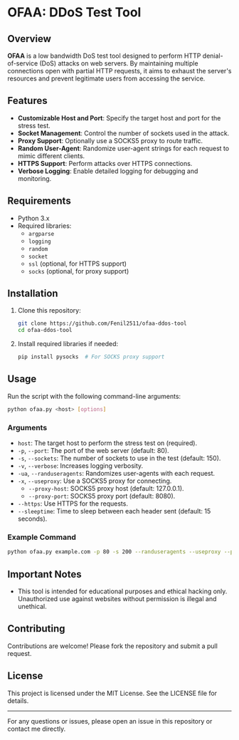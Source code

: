# OFAA: DDoS Test Tool

## Overview

**OFAA** is a low bandwidth DoS test tool designed to perform HTTP denial-of-service (DoS) attacks on web servers. By maintaining multiple connections open with partial HTTP requests, it aims to exhaust the server's resources and prevent legitimate users from accessing the service.

## Features

- **Customizable Host and Port**: Specify the target host and port for the stress test.
- **Socket Management**: Control the number of sockets used in the attack.
- **Proxy Support**: Optionally use a SOCKS5 proxy to route traffic.
- **Random User-Agent**: Randomize user-agent strings for each request to mimic different clients.
- **HTTPS Support**: Perform attacks over HTTPS connections.
- **Verbose Logging**: Enable detailed logging for debugging and monitoring.

## Requirements

- Python 3.x
- Required libraries:
  - `argparse`
  - `logging`
  - `random`
  - `socket`
  - `ssl` (optional, for HTTPS support)
  - `socks` (optional, for proxy support)

## Installation

1. Clone this repository:
   ```bash
   git clone https://github.com/Fenil2511/ofaa-ddos-tool
   cd ofaa-ddos-tool
   ```

2. Install required libraries if needed:
   ```bash
   pip install pysocks  # For SOCKS proxy support
   ```

## Usage

Run the script with the following command-line arguments:

```bash
python ofaa.py <host> [options]
```

### Arguments

- `host`: The target host to perform the stress test on (required).
- `-p`, `--port`: The port of the web server (default: 80).
- `-s`, `--sockets`: The number of sockets to use in the test (default: 150).
- `-v`, `--verbose`: Increases logging verbosity.
- `-ua`, `--randuseragents`: Randomizes user-agents with each request.
- `-x`, `--useproxy`: Use a SOCKS5 proxy for connecting.
  - `--proxy-host`: SOCKS5 proxy host (default: 127.0.0.1).
  - `--proxy-port`: SOCKS5 proxy port (default: 8080).
- `--https`: Use HTTPS for the requests.
- `--sleeptime`: Time to sleep between each header sent (default: 15 seconds).

### Example Command

```bash
python ofaa.py example.com -p 80 -s 200 --randuseragents --useproxy --proxy-host localhost --proxy-port 8080 --https
```

## Important Notes

- This tool is intended for educational purposes and ethical hacking only. Unauthorized use against websites without permission is illegal and unethical.
  
## Contributing

Contributions are welcome! Please fork the repository and submit a pull request.

## License

This project is licensed under the MIT License. See the LICENSE file for details.

---

For any questions or issues, please open an issue in this repository or contact me directly.
